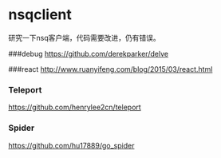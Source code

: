 # nsqclient
研究一下nsq客户端，代码需要改进，仍有错误。

###debug
https://github.com/derekparker/delve


###react
http://www.ruanyifeng.com/blog/2015/03/react.html


### Teleport
https://github.com/henrylee2cn/teleport

### Spider
https://github.com/hu17889/go_spider
